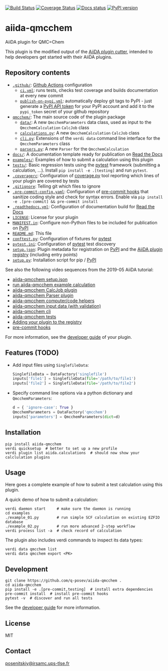 [![Build Status](https://github.com/TREX-CoE/aiida-qmcchem/workflows/ci/badge.svg?branch=master)](https://github.com/q-posev/aiida-qmcchem/actions)
[![Coverage Status](https://coveralls.io/repos/github/TREX-CoE/aiida-qmcchem/badge.svg?branch=master)](https://coveralls.io/github/q-posev/aiida-qmcchem?branch=master)
[![Docs status](https://readthedocs.org/projects/aiida-qmcchem/badge)](http://aiida-qmcchem.readthedocs.io/)
[![PyPI version](https://badge.fury.io/py/aiida-qmcchem.svg)](https://badge.fury.io/py/aiida-qmcchem)

# aiida-qmcchem

AiiDA plugin for QMC=Chem

This plugin is the modified output of the
[AiiDA plugin cutter](https://github.com/aiidateam/aiida-plugin-cutter),
intended to help developers get started with their AiiDA plugins.

## Repository contents

* [`.github/`](.github/): [Github Actions](https://github.com/features/actions) configuration
  * [`ci.yml`](.github/workflows/ci.yml): runs tests, checks test coverage and builds documentation at every new commit
  * [`publish-on-pypi.yml`](.github/workflows/publish-on-pypi.yml): automatically deploy git tags to PyPI - just generate a [PyPI API token](https://pypi.org/help/#apitoken) for your PyPI account and add it to the `pypi_token` secret of your github repository
* [`qmcchem/`](qmcchem/): The main source code of the plugin package
  * [`data/`](qmcchem/data/): A new `QmcchemParameters` data class, used as input to the `QmcchemCalculation` `CalcJob` class
  * [`calculations.py`](qmcchem/calculations.py): A new `QmcchemCalculation` `CalcJob` class
  * [`cli.py`](qmcchem/cli.py): Extensions of the `verdi data` command line interface for the `QmcchemParameters` class
  * [`parsers.py`](qmcchem/parsers.py): A new `Parser` for the `QmcchemCalculation`
* [`docs/`](docs/): A documentation template ready for publication on [Read the Docs](http://aiida-qmcchem.readthedocs.io/en/latest/)
* [`examples/`](examples/): Examples of how to submit a calculation using this plugin
* [`tests/`](tests/): Basic regression tests using the [pytest](https://docs.pytest.org/en/latest/) framework (submitting a calculation, ...). Install `pip install -e .[testing]` and run `pytest`.
* [`.coveragerc`](.coveragerc): Configuration of [coverage.py](https://coverage.readthedocs.io/en/latest) tool reporting which lines of your plugin are covered by tests
* [`.gitignore`](.gitignore): Telling git which files to ignore
* [`.pre-commit-config.yaml`](.pre-commit-config.yaml): Configuration of [pre-commit hooks](https://pre-commit.com/) that sanitize coding style and check for syntax errors. Enable via `pip install -e .[pre-commit] && pre-commit install`
* [`.readthedocs.yml`](.readthedocs.yml): Configuration of documentation build for [Read the Docs](https://readthedocs.org/)
* [`LICENSE`](LICENSE): License for your plugin
* [`MANIFEST.in`](MANIFEST.in): Configure non-Python files to be included for publication on [PyPI](https://pypi.org/)
* [`README.md`](README.md): This file
* [`conftest.py`](conftest.py): Configuration of fixtures for [pytest](https://docs.pytest.org/en/latest/)
* [`pytest.ini`](pytest.ini): Configuration of [pytest](https://docs.pytest.org/en/latest/) test discovery
* [`setup.json`](setup.json): Plugin metadata for registration on [PyPI](https://pypi.org/) and the [AiiDA plugin registry](https://aiidateam.github.io/aiida-registry/) (including entry points)
* [`setup.py`](setup.py): Installation script for pip / [PyPI](https://pypi.org/)


See also the following video sequences from the 2019-05 AiiDA tutorial:

 * [aiida-qmcchem setup.json](https://www.youtube.com/watch?v=2CxiuiA1uVs&t=240s)
 * [run aiida-qmcchem example calculation](https://www.youtube.com/watch?v=2CxiuiA1uVs&t=403s)
 * [aiida-qmcchem CalcJob plugin](https://www.youtube.com/watch?v=2CxiuiA1uVs&t=685s)
 * [aiida-qmcchem Parser plugin](https://www.youtube.com/watch?v=2CxiuiA1uVs&t=936s)
 * [aiida-qmcchem computer/code helpers](https://www.youtube.com/watch?v=2CxiuiA1uVs&t=1238s)
 * [aiida-qmcchem input data (with validation)](https://www.youtube.com/watch?v=2CxiuiA1uVs&t=1353s)
 * [aiida-qmcchem cli](https://www.youtube.com/watch?v=2CxiuiA1uVs&t=1621s)
 * [aiida-qmcchem tests](https://www.youtube.com/watch?v=2CxiuiA1uVs&t=1931s)
 * [Adding your plugin to the registry](https://www.youtube.com/watch?v=760O2lDB-TM&t=112s)
 * [pre-commit hooks](https://www.youtube.com/watch?v=760O2lDB-TM&t=333s)

For more information, see the [developer guide](https://aiida-qmcchem.readthedocs.io/en/latest/developer_guide) of your plugin.


## Features (TODO)

 * Add input files using `SinglefileData`:
   ```python
   SinglefileData = DataFactory('singlefile')
   inputs['file1'] = SinglefileData(file='/path/to/file1')
   inputs['file2'] = SinglefileData(file='/path/to/file2')
   ```

 * Specify command line options via a python dictionary and `QmcchemParameters`:
   ```python
   d = { 'ignore-case': True }
   QmcchemParameters = DataFactory('qmcchem')
   inputs['parameters'] = QmcchemParameters(dict=d)
   ```

## Installation

```shell
pip install aiida-qmcchem
verdi quicksetup  # better to set up a new profile
verdi plugin list aiida.calculations  # should now show your calclulation plugins
```

## Usage

Here goes a complete example of how to submit a test calculation using this plugin.

A quick demo of how to submit a calculation:
```shell
verdi daemon start     # make sure the daemon is running
cd examples
./example_01.py        # run simple SCF calculation on existing EZFIO database
./example_02.py        # run more advanced 2-step workflow
verdi process list -a  # check record of calculation
```

The plugin also includes verdi commands to inspect its data types:
```shell
verdi data qmcchem list
verdi data qmcchem export <PK>
```

## Development

```shell
git clone https://github.com/q-posev/aiida-qmcchem .
cd aiida-qmcchem
pip install -e .[pre-commit,testing]  # install extra dependencies
pre-commit install  # install pre-commit hooks
pytest -v  # discover and run all tests
```

See the [developer guide](http://aiida-qmcchem.readthedocs.io/en/latest/developer_guide/index.html) for more information.

## License

MIT

## Contact

posenitskiy@irsamc.ups-tlse.fr
